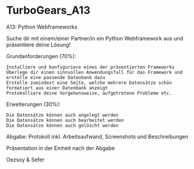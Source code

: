 # TurboGears_A13

A13: Python Webframeworks

Suche dir mit einem/einer Partner/in ein Python Webframework aus und präsentiere deine Lösung!

Grundanforderungen (70%):

    Installiere und konfiguriere eines der präsentierten Frameworks
    Überlege dir einen sinnvollen Anwendungsfall für das Framework und erstelle eine passende Datenbank dazu
    Erstelle zumindest eine Seite, welche mehrere Datensätze schön formatiert aus einer Datenbank anzeigt
    Protokolliere deine Vorgehensweise, aufgetretene Probleme etc.

 Erweiterungen (30%):

    Die Datensätze können auch angelegt werden
    Die Datensätze können auch bearbeitet werden
    Die Datensätze können auch gelöscht werden

Abgabe: Protokoll inkl. Arbeitsaufwand, Screenshots und Beschreibungen

Präsentation in der Einheit nach der Abgabe

Oezsoy & Sefer
